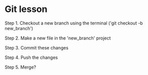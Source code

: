 # Git lesson

Step 1. Checkout a new branch using the terminal ('git checkout -b new_branch')

Step 2. Make a new file in the 'new_branch' project

Step 3. Commit these changes

Step 4. Push the changes

Step 5. Merge?